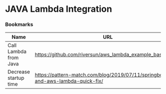 # JAVA Lambda Integration

### Bookmarks
Name | URL
--- | ---
Call Lambda from Java | https://github.com/riversun/aws_lambda_example_basic_client
Decrease startup time | https://pattern-match.com/blog/2019/07/11/springboot2-and-aws-lambda-quick-fix/
